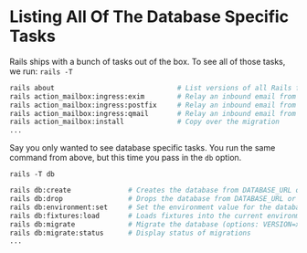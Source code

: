 # Listing All Of The Database Specific Tasks

Rails ships with a bunch of tasks out of the box. To see all of those tasks, we run: `rails -T`

```bash
rails about                              # List versions of all Rails framework...
rails action_mailbox:ingress:exim        # Relay an inbound email from Exim to ...
rails action_mailbox:ingress:postfix     # Relay an inbound email from Postfix ...
rails action_mailbox:ingress:qmail       # Relay an inbound email from Qmail to...
rails action_mailbox:install             # Copy over the migration
...
```
Say you only wanted to see database specific tasks. You run the same command from above, but this time you pass in the `db` option.

`rails -T db`

```bash
rails db:create              # Creates the database from DATABASE_URL or config...
rails db:drop                # Drops the database from DATABASE_URL or config/d...
rails db:environment:set     # Set the environment value for the database
rails db:fixtures:load       # Loads fixtures into the current environment's da...
rails db:migrate             # Migrate the database (options: VERSION=x, VERBOS...
rails db:migrate:status      # Display status of migrations
...
```
